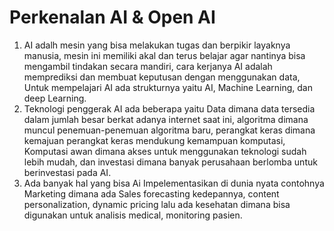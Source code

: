 # Perkenalan AI & Open AI

1. AI adalh mesin yang bisa melakukan tugas dan berpikir layaknya manusia, mesin ini memiliki akal dan terus belajar agar nantinya bisa mengambil tindakan secara mandiri, cara kerjanya AI adalah memprediksi dan membuat keputusan dengan menggunakan data, Untuk mempelajari AI ada strukturnya yaitu AI, Machine Learning, dan deep Learning.
2. Teknologi penggerak AI ada beberapa yaitu Data dimana data tersedia dalam jumlah besar berkat adanya internet saat ini, algoritma dimana muncul penemuan-penemuan algoritma baru, perangkat keras dimana kemajuan perangkat keras mendukung kemampuan komputasi, Komputasi awan dimana akses untuk menggunakan teknologi sudah lebih mudah, dan investasi dimana banyak perusahaan berlomba untuk berinvestasi pada AI.
3. Ada banyak hal yang bisa Ai Impelementasikan di dunia nyata contohnya Marketing dimana ada Sales forecasting kedepannya, content personalization, dynamic pricing lalu ada kesehatan dimana bisa digunakan untuk analisis medical, monitoring pasien.